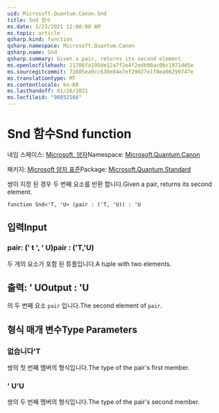 ```yaml
---
uid: Microsoft.Quantum.Canon.Snd
title: Snd 함수
ms.date: 1/23/2021 12:00:00 AM
ms.topic: article
qsharp.kind: function
qsharp.namespace: Microsoft.Quantum.Canon
qsharp.name: Snd
qsharp.summary: Given a pair, returns its second element.
ms.openlocfilehash: 11786fa195de12a7f2e4f2edb00ac0bc1071dd5e
ms.sourcegitcommit: 71605ea9cc630e84e7ef29027e1f0ea06299747e
ms.translationtype: MT
ms.contentlocale: ko-KR
ms.lasthandoff: 01/26/2021
ms.locfileid: "98852166"
---
```

# <a name="snd-function"></a><span data-ttu-id="00c48-102">Snd 함수</span><span class="sxs-lookup"><span data-stu-id="00c48-102">Snd function</span></span>

<span data-ttu-id="00c48-103">네임 스페이스: [Microsoft. 양자](xref:Microsoft.Quantum.Canon)</span><span class="sxs-lookup"><span data-stu-id="00c48-103">Namespace: [Microsoft.Quantum.Canon](xref:Microsoft.Quantum.Canon)</span></span>

<span data-ttu-id="00c48-104">패키지: [Microsoft 양자 표준](https://nuget.org/packages/Microsoft.Quantum.Standard)</span><span class="sxs-lookup"><span data-stu-id="00c48-104">Package: [Microsoft.Quantum.Standard](https://nuget.org/packages/Microsoft.Quantum.Standard)</span></span>


<span data-ttu-id="00c48-105">쌍이 지정 된 경우 두 번째 요소를 반환 합니다.</span><span class="sxs-lookup"><span data-stu-id="00c48-105">Given a pair, returns its second element.</span></span>

```qsharp
function Snd<'T, 'U> (pair : ('T, 'U)) : 'U
```


## <a name="input"></a><span data-ttu-id="00c48-106">입력</span><span class="sxs-lookup"><span data-stu-id="00c48-106">Input</span></span>

### <a name="pair--tu"></a><span data-ttu-id="00c48-107">pair: (' t ', ' U)</span><span class="sxs-lookup"><span data-stu-id="00c48-107">pair : ('T,'U)</span></span>

<span data-ttu-id="00c48-108">두 개의 요소가 포함 된 튜플입니다.</span><span class="sxs-lookup"><span data-stu-id="00c48-108">A tuple with two elements.</span></span>



## <a name="output--u"></a><span data-ttu-id="00c48-109">출력: ' U</span><span class="sxs-lookup"><span data-stu-id="00c48-109">Output : 'U</span></span>

<span data-ttu-id="00c48-110">의 두 번째 요소 `pair` 입니다.</span><span class="sxs-lookup"><span data-stu-id="00c48-110">The second element of `pair`.</span></span>

## <a name="type-parameters"></a><span data-ttu-id="00c48-111">형식 매개 변수</span><span class="sxs-lookup"><span data-stu-id="00c48-111">Type Parameters</span></span>

### <a name="t"></a><span data-ttu-id="00c48-112">없습니다</span><span class="sxs-lookup"><span data-stu-id="00c48-112">'T</span></span>

<span data-ttu-id="00c48-113">쌍의 첫 번째 멤버의 형식입니다.</span><span class="sxs-lookup"><span data-stu-id="00c48-113">The type of the pair's first member.</span></span>
### <a name="u"></a><span data-ttu-id="00c48-114">' U</span><span class="sxs-lookup"><span data-stu-id="00c48-114">'U</span></span>

<span data-ttu-id="00c48-115">쌍의 두 번째 멤버의 형식입니다.</span><span class="sxs-lookup"><span data-stu-id="00c48-115">The type of the pair's second member.</span></span>